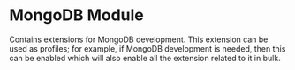 # MongoDB Module
Contains extensions for MongoDB development. This extension can be used as profiles; for example, if MongoDB development is needed, then this can be enabled which will also enable all the extension related to it in bulk. 